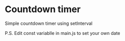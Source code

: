 # Countdown timer
 Simple countdown timer using setInterval

P.S. Edit const variablle in main.js to set your own date
